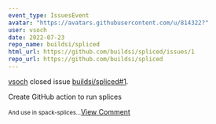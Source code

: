 ```yaml
---
event_type: IssuesEvent
avatar: "https://avatars.githubusercontent.com/u/814322?"
user: vsoch
date: 2022-07-23
repo_name: buildsi/spliced
html_url: https://github.com/buildsi/spliced/issues/1
repo_url: https://github.com/buildsi/spliced
---
```


<a href='https://github.com/vsoch' target='_blank'>vsoch</a> closed issue <a href='https://github.com/buildsi/spliced/issues/1' target='_blank'>buildsi/spliced#1</a>.

<p>Create GitHub action to run splices</p><small>And use in spack-splices...</small><a href='https://github.com/buildsi/spliced/issues/1' target='_blank'>View Comment</a>